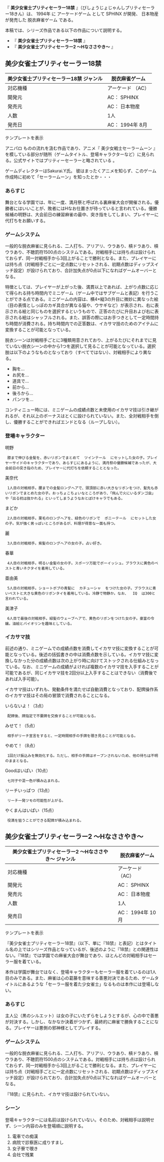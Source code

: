 『 **美少女雀士プリティセーラー18禁** 』（びしょうじょじゃんしプリティセーラー18きん）は、  1994年  に  アーケードゲーム  として
SPHINX  が開発、  日本物産  が発売した  脱衣麻雀ゲーム  である。

本稿では、シリーズ作品である以下の作品について説明する。

  * 『 **美少女雀士プリティセーラー18禁** 』 
  * 『 **美少女雀士プリティセーラー2 〜Hなささやき〜** 』 

##  美少女雀士プリティセーラー18禁  

美少女雀士プリティセーラー18禁  ジャンル  |  脱衣麻雀ゲーム   
---|---  
対応機種  |  アーケード  （AC）   
開発元  |  AC：  SPHINX   
発売元  |  AC：  日本物産   
人数  |  1人   
発売日  |  AC：  1994年  8月   
テンプレートを表示  
  
アニパロ  ものの流れを汲む作品であり、アニメ『  美少女戦士セーラームーン
』を模している部分が随所（ゲームタイトル、登場キャラクターなど）に見られる。公式サイトではプリティーセーラーと略されている    。

ゲームディレクターはSakurai.Y氏。 彼はまったくアニメを知らず、このゲーム作成時に初めて「セーラームーン」を知ったとか・・・

###  あらすじ  

舞台となる学園では、年に一度、満月祭と呼ばれる裏麻雀大会が開催される。優勝者にはいいことが、敗者にはHなお仕置きが待っていると言われている。優勝候補の明野は、大会前日の練習麻雀の最中、突き指をしてしまい、プレイヤーに代打ちをお願いする。

###  ゲームシステム  

一般的な脱衣麻雀に見られる、二人打ち、アリアリ、ウラあり、槓ドラあり、槓ウラあり、不聴罰符1500点のシステムである。対戦相手には持ち点は設けられておらず、同一対戦相手から3回上がることで勝利となる。また、プレイヤーには持ち点（対戦相手ごとに一定点数にリセットされる、初期点数はディップスイッチ設定）が設けられており、合計加失点が0点以下になればゲームオーバーとなる。

特徴としては、プレイヤーが上がった後、満貫以上であれば、上がり点数に応じて得られる持ち時間内でミニゲーム（ゲーム中ではサブゲームと表記）を行うことができる点である。ミニゲームの内容は、横4×縦3の升目に微妙に異なった絵（目の表情としっぽのカギ具合が異なる猫や、ウサギなど）が表示され、右に表示される絵と同じものを選択するというもので、正答のたびに升目および右に表示される絵はシャッフルされる。また、誤答の際にはお手つきとして一定時間持ち時間が消費される。持ち時間内での正答数は、イカサマ技のためのアイテムに変換することが可能となっている。

脱衣シーンは対戦相手ごとに3種類用意されており、上がるたびにそれまでに見ていない脱衣シーンの中から1つを選択して見ることが可能となっている。選択肢は以下のようなものとなっており（すべてではない）、対戦相手により異なる。

  * 胸を… 
  * お尻を… 
  * 道具で… 
  * 前から… 
  * 後ろから… 
  * パンツを… 

コンティニュー時には、ミニゲームの成績点数と未使用のイカサマ技は引き継がれるが、それ以上のボーナスはとくに設けられていない。また、全対戦相手を倒し、優勝することができればエンドとなる（ループしない）。

###  登場キャラクター  

明野

     膝まで伸びる金髪を、赤いリボンでまとめて  ツインテール  にセットした女の子。プレイヤーサイドのキャラクターであり、あらすじにあるように、満月祭の優勝候補であったが、大会前日の突き指のため、プレイヤーに代打ちを依頼することとなった。 
美奈代

     1人目の対戦相手。腰までの金髪ロングヘアで、頭頂部に赤い大きなリボンをつけ、髪先も赤いリボンでまとめた女の子。おっちょこちょいなところがあり、「飛んで火にいるダンゴ虫」や「出る杭は抜かれる」といってしまうようなおとぼけキャラでもある。 
まどか

     2人目の対戦相手。栗毛のロングヘアを、緑色のリボンで  ポニーテール  にセットした女の子。気が強く男っぽいところがあるが、料理が得意な一面も持つ。 
麗

     3人目の対戦相手。紫髪のロングヘアの女の子。占い好き。 
春華

     4人目の対戦相手。明るい金髪の女の子。スポーツ万能でボーイッシュ。ブラウスに黄色のベストと青いネクタイを着用している。 
亜由美

     5人目の対戦相手。ショートボブの青髪に  カチューシャ  をつけた女の子。ブラウスに青いベストと大きな黄色のリボンタイを着用している。冷静で物静か。なお、  IQ  は300と言われている。 
美津子

     6人目で最後の対戦相手。緑髪のウェーブヘアで、黄色のリボンをつけた女の子。豪富の令嬢。油絵とバイオリンを趣味としている。 

###  イカサマ技  

前述の通り、ミニゲームでの成績点数を消費してイカサマ技に変換することが可能となっている。後述の括弧書きの中は消費点数を示している。イカサマ技に変換しなかった分の成績点数は次の上がり時に向けてストックされる仕組みとなっている。なお、ミニゲームの成績がよければ複数のイカサマ技を入手することが可能であるが、同じイカサマ技を2回分以上入手することはできない（消費後であれば入手可能）。

イカサマ技はいずれも、発動条件を満たせば自動消費となっており、配牌操作系のイカサマ技はその局の冒頭で消費されることになる。

いらないよ！（3点）

     配牌後、牌指定で不要牌を交換することが可能となる。 
みせて！（5点）

     相手がリーチ宣言をすると、一定時間相手の手牌を覗き見ることが可能となる。 
やめて！（8点）

     1回だけ振込みを無効化する。ただし、相手の手牌はオープンされないため、他の待ちは不明のままとなる。 
Goodはいぱい（10点）

     七対子や混一色が積み込まれる。 
リーチいっぱつ（13点）

     リーチ一発ツモの可能性が上がる。 
やくまんはいぱい（15点）

     役満を狙うことができる配牌が積み込まれる。 

##  美少女雀士プリティセーラー2 〜Hなささやき〜  

美少女雀士プリティセーラー2 〜Hなささやき〜  ジャンル  |  脱衣麻雀ゲーム   
---|---  
対応機種  |  アーケード  （AC）   
開発元  |  AC：  SPHINX   
発売元  |  AC：  日本物産   
人数  |  1人   
発売日  |  AC：  1994年  10月   
テンプレートを表示  
  
『美少女雀士プリティセーラー18禁』（以下、単に『18禁』と表記）とはタイトル名の上ではシリーズ作品となっているが、後述のように『18禁』との関連性はない。『18禁』では学園での麻雀大会が舞台であり、ほとんどの対戦相手はセーラー服を着ている。

本作は学園が舞台ではなく、登場キャラクターもセーラー服を着ているのは1人目のみである。また、麻雀は心の葛藤を意味する善悪対決であるため、ゲームタイトルにあるような「セーラー服を着た少女雀士」なるものは本作には登場しない。

###  あらすじ  

主人公（黒のシルエット）は女の子にいたずらをしようとするが、心の中で善悪が対決する。しかし、なかなか決着がつかず、最終的に麻雀で勝負することになる。プレイヤーは悪側の邪神様としてプレイする。

###  ゲームシステム  

一般的な脱衣麻雀に見られる、二人打ち、アリアリ、ウラあり、槓ドラあり、槓ウラあり、不聴罰符1500点のシステムである。対戦相手には持ち点は設けられておらず、同一対戦相手から3回上がることで勝利となる。また、プレイヤーには持ち点（対戦相手ごとに一定点数にリセットされる、初期点数はディップスイッチ設定）が設けられており、合計加失点が0点以下になればゲームオーバーとなる。

『18禁』に見られた、イカサマ技は設けられていない。

###  シーン  

登場キャラクターには名前は設けられていない。そのため、対戦相手は説明せず、シーン内容のみを登場順に説明する。

  1. 電車での痴漢 
  2. 病院で診察医に成りすまし 
  3. 女子寮で覗き 
  4. 会社で残業 

